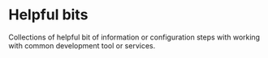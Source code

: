 # Helpful bits
Collections of helpful bit of information or configuration steps with working with common development tool or services. 
